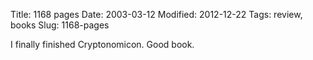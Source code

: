 Title: 1168 pages
Date: 2003-03-12
Modified: 2012-12-22
Tags: review, books
Slug: 1168-pages

I finally finished Cryptonomicon. Good book.
